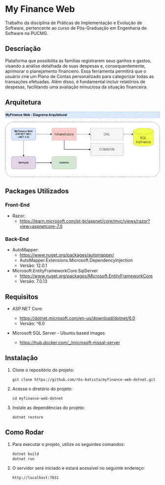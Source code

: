 # My Finance Web

Trabalho da disciplina de Práticas de Implementação e Evolução de Software, pertencente ao curso de Pós-Graduação em Engenharia de Software na PUCMG.

## Descriação

Plataforma que possibilita às famílias registrarem seus ganhos e gastos, visando a análise detalhada de suas despesas e, consequentemente, aprimorar o planejamento financeiro. Essa ferramenta permitirá que o usuário crie um Plano de Contas personalizado para categorizar todas as transações efetuadas. Além disso, é fundamental incluir relatórios de despesas, facilitando uma avaliação minuciosa da situação financeira.

## Arquitetura

 ![Arquitetura My Finance](/MyFinanceWeb-ModelagemArquitetural.png)

## Packages Utilizados

###  Front-End 
- Razor:
  - https://learn.microsoft.com/pt-br/aspnet/core/mvc/views/razor?view=aspnetcore-7.0

### Back-End
- AutoMapper:
  - https://www.nuget.org/packages/automapper/
  - AutoMapper.Extensions.Microsoft.DependencyInjection
  - Versão: 12.0.1
- Microsoft.EntityFrameworkCore.SqlServer
  - https://www.nuget.org/packages/Microsoft.EntityFrameworkCore
  - Versão: 7.0.13


## Requisitos

- ASP.NET Core:
  - https://dotnet.microsoft.com/en-us/download/dotnet/6.0
  - Versão: ^6.0

- Microsoft SQL Server - Ubuntu based images
  - https://hub.docker.com/_/microsoft-mssql-server

## Instalação
   
1. Clone o repositório do projeto:

   ```
   git clone https://github.com/rbs-batista/myfinance-web-dotnet.git
   
   ```

2. Acesse o diretório do projeto:

   ```
   cd myfinance-web-dotnet
   ```

3. Instale as dependências do projeto:

   ```
   dotnet restore
   ```
## Como Rodar

1. Para executar o projeto, utilize os seguintes comandos:

   ```
   dotnet build
   dotnet run
   ```

2. O servidor será iniciado e estará acessível no seguinte endereço:

   ```
   http://localhost:7031
   ```
